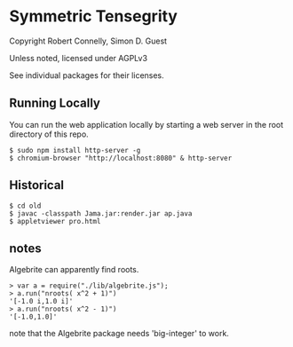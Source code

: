 Symmetric Tensegrity
===

Copyright Robert Connelly, Simon D. Guest

Unless noted, licensed under AGPLv3

See individual packages for their licenses.



Running Locally
---

You can run the web application locally by starting
a web server in the root directory of this repo.

```
$ sudo npm install http-server -g
$ chromium-browser "http://localhost:8080" & http-server
```



Historical
---

```
$ cd old
$ javac -classpath Jama.jar:render.jar ap.java
$ appletviewer pro.html
```

notes
---

Algebrite can apparently find roots.

```
> var a = require("./lib/algebrite.js");
> a.run("nroots( x^2 + 1)")
'[-1.0 i,1.0 i]'
> a.run("nroots( x^2 - 1)")
'[-1.0,1.0]'
```

note that the Algebrite package needs 'big-integer' to work.


